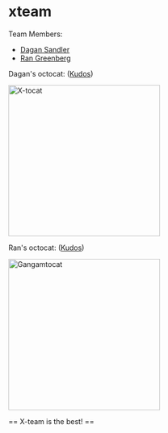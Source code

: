 xteam
=====

Team Members:
* [Dagan Sandler](https://github.com/dagansandler)
* [Ran Greenberg](https://github.com/gran33)

Dagan's octocat: ([Kudos](https://github.com/cameronmcefee))
<!-- Using html so images are in reasonable size -->
<a href="http://octodex.github.com/xtocat/">
  <img height="300px" width="300px" src="http://octodex.github.com/images/xtocat.jpg" alt="X-tocat" title="X-tocat FTW!" />
</a>

Ran's octocat: ([Kudos](https://github.com/jeejkang))
<!-- Using html so images are in reasonable size -->
<a href="http://octodex.github.com/gangnamtocat/">
  <img float="right" height="300px" width="300px" src="http://octodex.github.com/images/gangnamtocat.png" alt="Gangamtocat" title="Gangamtocat" />
</a>

== X-team is the best! ==
